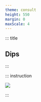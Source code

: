 ```yaml
---
theme: consult
height: 550
margin: 0
maxScale: 4
---
```

<!-- slide template="[[gym-ex]]" -->

::: title
## Dips
:::

::: instruction

![](https://thumbs.gfycat.com/FittingImpassionedAmethystinepython-size_restricted.gif)

:::